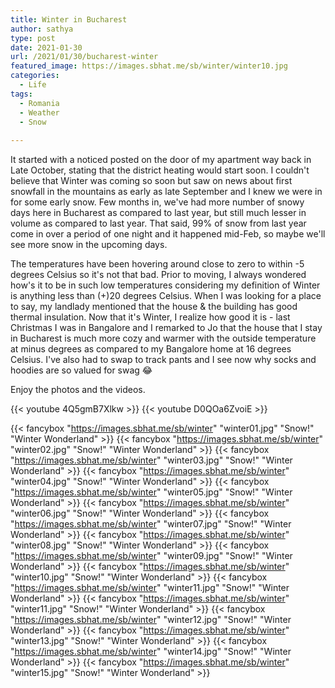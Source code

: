 ```yaml
---
title: Winter in Bucharest
author: sathya
type: post
date: 2021-01-30
url: /2021/01/30/bucharest-winter
featured_image: https://images.sbhat.me/sb/winter/winter10.jpg
categories:
  - Life
tags:
  - Romania
  - Weather
  - Snow
  
---
```


It started with a noticed posted on the door of my apartment way back in Late October, stating that the district heating would start soon. I couldn't believe that Winter was coming so soon but saw on news about first snowfall in the mountains as early as late September and I knew we were in for some early snow. Few months in, we've had more number of snowy days here in Bucharest as compared to last year, but still much lesser in volume as compared to last year. That said, 99% of snow from last year come in over a period of one night and it happened mid-Feb, so maybe we'll see more snow in the upcoming days. 

The temperatures have been hovering around close to zero to within -5 degrees Celsius so it's not that bad. Prior to moving, I always wondered how's it to be in such low temperatures considering my definition of Winter is anything less than (+)20 degrees Celsius. When I was looking for a place to say, my landlady mentioned that the house & the building has good thermal insulation. Now that it's Winter, I realize how good it is - last Christmas I was in Bangalore and I remarked to Jo that the house that I stay in Bucharest is much more cozy and warmer with the outside temperature at minus degrees as compared to my Bangalore home at 16 degrees Celsius. I've also had to swap to track pants and I see now why socks and hoodies are so valued for swag 😂

Enjoy the photos and the videos.

{{< youtube 4Q5gmB7Xlkw >}}
{{< youtube D0QOa6ZvoiE >}}

{{< fancybox "https://images.sbhat.me/sb/winter" "winter01.jpg" "Snow!" "Winter Wonderland" >}}
{{< fancybox "https://images.sbhat.me/sb/winter" "winter02.jpg" "Snow!" "Winter Wonderland" >}}
{{< fancybox "https://images.sbhat.me/sb/winter" "winter03.jpg" "Snow!" "Winter Wonderland" >}}
{{< fancybox "https://images.sbhat.me/sb/winter" "winter04.jpg" "Snow!" "Winter Wonderland" >}}
{{< fancybox "https://images.sbhat.me/sb/winter" "winter05.jpg" "Snow!" "Winter Wonderland" >}}
{{< fancybox "https://images.sbhat.me/sb/winter" "winter06.jpg" "Snow!" "Winter Wonderland" >}}
{{< fancybox "https://images.sbhat.me/sb/winter" "winter07.jpg" "Snow!" "Winter Wonderland" >}}
{{< fancybox "https://images.sbhat.me/sb/winter" "winter08.jpg" "Snow!" "Winter Wonderland" >}}
{{< fancybox "https://images.sbhat.me/sb/winter" "winter09.jpg" "Snow!" "Winter Wonderland" >}}
{{< fancybox "https://images.sbhat.me/sb/winter" "winter10.jpg" "Snow!" "Winter Wonderland" >}}
{{< fancybox "https://images.sbhat.me/sb/winter" "winter11.jpg" "Snow!" "Winter Wonderland" >}}
{{< fancybox "https://images.sbhat.me/sb/winter" "winter11.jpg" "Snow!" "Winter Wonderland" >}}
{{< fancybox "https://images.sbhat.me/sb/winter" "winter12.jpg" "Snow!" "Winter Wonderland" >}}
{{< fancybox "https://images.sbhat.me/sb/winter" "winter13.jpg" "Snow!" "Winter Wonderland" >}}
{{< fancybox "https://images.sbhat.me/sb/winter" "winter14.jpg" "Snow!" "Winter Wonderland" >}}
{{< fancybox "https://images.sbhat.me/sb/winter" "winter15.jpg" "Snow!" "Winter Wonderland" >}}

